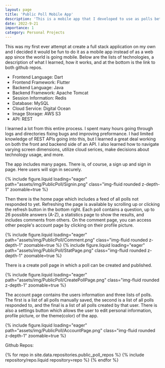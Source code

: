 ```yaml
---
layout: page 
title: 'Public Poll Mobile App'
description: 'This is a mobile app that I developed to use as polls between my friends'
date: 2022-9-21
importance: 1
category: Personal Projects
---
```

This was my first ever attempt at create a full stack application on my own and I decided it would be fun to do it as a mobile app instead of as a web app since the world is going mobile.
Below are the lists of technologies, a description of what I learned, how it works, and at the bottom is the link to both github repos.

- Frontend Language: Dart
- Frontend Framework: Flutter
- Backend Language: Java
- Backend Framework: Apache Tomcat
- Session Information: Redis
- Database: MySQL 
- Cloud Service: Digital Ocean
- Image Storage: AWS S3
- API: REST

I learned a lot from this entire process. 
I spent many hours going through logs and directories fixing bugs and improving preformance.
I had limited knowledge of REST APIs going into this, but I learned a great deal working on both the front and backend side of an API.
I also learned how to navigate varying screen dimensions, utilize cloud serices, make decisions about technology usage, and more.

The app includes many pages. There is, of course, a sign up and sign in page. 
Here users will sign in securely. 

{% include figure.liquid loading="eager" path="assets/img/PublicPoll/Signin.png" class="img-fluid rounded z-depth-1" zoomable=true %}

Then there is the home page which includes a feed of all polls not responded to yet.
Refreshing the page is available by scrolling up or clicking the refresh button in the bottom right.
Each poll contains a question, up to 26 possible answers (A-Z), a statistics page to show the results, and includes comments from others.
On the comment page, you can access other people's account page by clicking on their profile picture.

{% include figure.liquid loading="eager" path="assets/img/PublicPoll/Comment.png" class="img-fluid rounded z-depth-1" zoomable=true %}
{% include figure.liquid loading="eager" path="assets/img/PublicPoll/StatPage.png" class="img-fluid rounded z-depth-1" zoomable=true %}

There is a create poll page in which a poll can be created and published.

{% include figure.liquid loading="eager" path="assets/img/PublicPoll/CreatePollPage.png" class="img-fluid rounded z-depth-1" zoomable=true %}

The account page contains the users information and three lists of polls. 
The first is a list of all polls manually saved,  the second is a list of all polls responded to, and the final is a list of all polls created by that user.
There is also a settings button which allows the user to edit personal information, profile picture, or the theme(color) of the app.

{% include figure.liquid loading="eager" path="assets/img/PublicPoll/AccountPage.png" class="img-fluid rounded z-depth-1" zoomable=true %}

Github Repos:

<div class="repositories d-flex flex-wrap flex-md-row flex-column justify-content-between align-items-center">
  {% for repo in site.data.repositories.public_poll_repos %}
    {% include repository/repo.liquid repository=repo %}
  {% endfor %}
</div>

